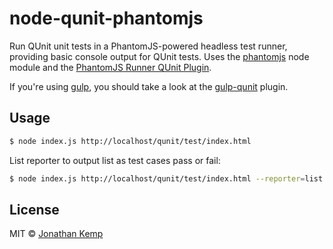 # node-qunit-phantomjs

Run QUnit unit tests in a PhantomJS-powered headless test runner, providing basic console output for QUnit tests. Uses the [phantomjs](https://github.com/Obvious/phantomjs) node module and the [PhantomJS Runner QUnit Plugin](https://github.com/jonkemp/qunit-phantomjs-runner).

If you're using [gulp](https://github.com/gulpjs/gulp), you should take a look at the [gulp-qunit](https://github.com/jonkemp/gulp-qunit) plugin.

## Usage

```bash
$ node index.js http://localhost/qunit/test/index.html
```

List reporter to output list as test cases pass or fail:

```bash
$ node index.js http://localhost/qunit/test/index.html --reporter=list
```

## License

MIT © [Jonathan Kemp](http://jonkemp.com)